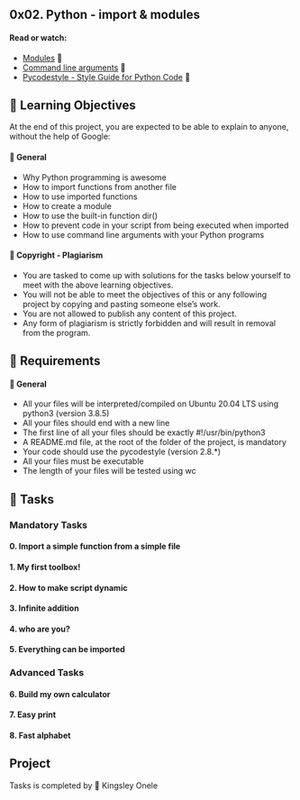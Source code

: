 ## 0x02. Python - import & modules
#### Read or watch:
* [Modules](https://intranet.alxswe.com/rltoken/SY-cMfnwbHoPFaJ-D_LWig) :closed_book:
* [Command line arguments](https://intranet.alxswe.com/rltoken/5e3TphtJ6WSVkWsdd2eX_A) :blue_book:
* [Pycodestyle - Style Guide for Python Code](https://intranet.alxswe.com/rltoken/FlkAJ_kPXHC4Y65WrRvA4A) :notebook:
## :pushpin: Learning Objectives 
At the end of this project, you are expected to be able to explain to anyone, without the help of Google:
#### :pushpin: General
* Why Python programming is awesome
* How to import functions from another file
* How to use imported functions
* How to create a module
* How to use the built-in function dir()
* How to prevent code in your script from being executed when imported
* How to use command line arguments with your Python programs
#### :pushpin: Copyright - Plagiarism
* You are tasked to come up with solutions for the tasks below yourself to meet with the above learning objectives.
* You will not be able to meet the objectives of this or any following project by copying and pasting someone else’s work.
* You are not allowed to publish any content of this project.
* Any form of plagiarism is strictly forbidden and will result in removal from the program.
## :pushpin: Requirements
#### :pushpin: General
* All your files will be interpreted/compiled on Ubuntu 20.04 LTS using python3 (version 3.8.5)
* All your files should end with a new line
* The first line of all your files should be exactly #!/usr/bin/python3
* A README.md file, at the root of the folder of the project, is mandatory
* Your code should use the pycodestyle (version 2.8.*)
* All your files must be executable
* The length of your files will be tested using wc
## :bookmark_tabs: Tasks
### Mandatory Tasks
#### 0. Import a simple function from a simple file
#### 1. My first toolbox!
#### 2. How to make script dynamic
#### 3. Infinite addition
#### 4. who are you?
#### 5. Everything can be imported
### Advanced Tasks
#### 6. Build my own calculator
#### 7. Easy print
#### 8. Fast alphabet
## Project
Tasks is completed by :bust_in_silhouette: Kingsley Onele 
